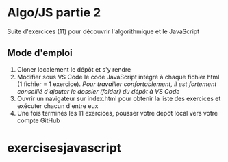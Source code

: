 # Algo/JS partie 2

Suite d'exercices (11) pour découvrir l'algorithmique et le JavaScript

## Mode d'emploi

1. Cloner localement le dépôt et s'y rendre
2. Modifier sous VS Code le code JavaScript intégré à chaque fichier html (1 fichier = 1 exercice).
   *Pour travailler confortablement, il est fortement conseillé d'ajouter le dossier (folder) du dépôt à VS Code*
4. Ouvrir un navigateur sur index.html pour obtenir la liste des exercices et exécuter chacun d'entre eux
5. Une fois terminés les 11 exercices, pousser votre dépôt local vers votre compte GitHub

# exercisesjavascript

